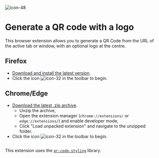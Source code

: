 ![icon-48](https://github.com/fmoncomble/QR_code_logo_generator/assets/59739627/1b64639a-ac9f-4b03-afc8-202ec1149264)
# Generate a QR code with a logo

This browser extension allows you to generate a QR Code from the URL of the active tab or window, with an optional logo at the centre.

## Firefox
- [Download and install the latest version](https://github.com/fmoncomble/QR_code_logo_generator/releases/latest/download/QRLogoCreator_ff.xpi).
- Click the icon ![icon-32](https://github.com/fmoncomble/QR_code_logo_generator/assets/59739627/c8feeacd-090d-425c-88c9-d8f95ed9121d) in the toolbar to begin.

## Chrome/Edge
- [Download the latest .zip archive](https://github.com/fmoncomble/QR_code_logo_generator/releases/latest/download/QRLogoCreator_chrome.zip).
  - Unzip the archive,
  - Open the extension manager (`chrome://extensions/` or `edge://extensions/`) and enable developer mode,
  - Click "Load unpacked extension" and navigate to the unzipped folder.
- Click the icon ![icon-32](https://github.com/fmoncomble/QR_code_logo_generator/assets/59739627/c8feeacd-090d-425c-88c9-d8f95ed9121d) in the toolbar to begin.

##
This extension uses the [`qr-code-styling`](https://www.npmjs.com/package/qr-code-styling) library.
